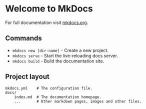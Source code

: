 # Welcome to MkDocs

For full documentation visit [mkdocs.org](https://www.mkdocs.org).

## Commands

* `mkdocs new [dir-name]` - Create a new project.
* `mkdocs serve` - Start the live-reloading docs server.
* `mkdocs build` - Build the documentation site.


## Project layout

    mkdocs.yml    # The configuration file.
    docs/
        index.md  # The documentation homepage.
        ...       # Other markdown pages, images and other files.
